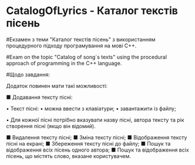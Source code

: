 # CatalogOfLyrics - Каталог текстів пісень

#Екзамен з теми "Каталог текстів пісень" з використанням процедурного підходу програмування на мові С++.

#Exam on the topic "Catalog of song`s texts" using the procedural approach of programming in the C++ language.

#Щодо завдання: 

Додаток повинен мати такі можливості:

■ Додавання тексту пісні:

• Текст пісні: 
   • можна ввести з клавіатури;
  • завантажити із файлу;
  
  • Для кожної пісні потрібно вказувати назву пісні, автора тексту та рік створення пісні (якщо він відомий).
  
■ Видалення тексту пісні;
■ Зміна тексту пісні;
■ Відображення тексту пісні на екрані;
■ Збереження тексту пісні до файлу;
■ Пошук та відображення всіх пісень одного автора;
■ Пошук та відображення всіх пісень, що містять слово, вказане користувачем.
